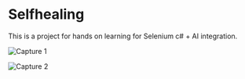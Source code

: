 # Selfhealing
This is a project for hands on learning for Selenium c# + AI integration.



![Capture 1](https://github.com/user-attachments/assets/080cfee3-af38-4cdd-bffd-8c12387f912b)

![Capture 2](https://github.com/user-attachments/assets/2080f26c-994c-4e33-9525-f035cc58db79)
